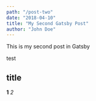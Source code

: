 ```yaml
---
path: "/post-two"
date: "2018-04-10"
title: "My Second Gatsby Post"
author: "John Doe"
---
```


This is my second post in Gatsby

test 

<h2> title </h3>

<strong>1</strong>
<i>2</i>